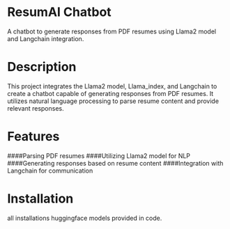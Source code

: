 # ResumAI Chatbot

A chatbot to generate responses from PDF resumes using Llama2 model and Langchain integration.

# Description

This project integrates the Llama2 model, Llama_index, and Langchain to create a chatbot capable of generating responses from PDF resumes. It utilizes natural language processing to parse resume content and provide relevant responses.

# Features

####Parsing PDF resumes
####Utilizing Llama2 model for NLP
####Generating responses based on resume content
####Integration with Langchain for communication

# Installation

all installations huggingface models provided in code.
